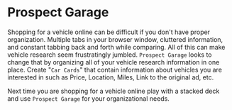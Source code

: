 # Prospect Garage

Shopping for a vehicle online can be difficult if you don't have proper organization. Multiple tabs in your browser window, cluttered information, and constant tabbing back and forth while comparing. All of this can make vehicle research seem frustratingly jumbled. `Prospect Garage` looks to change that by organizing all of your vehicle research information in one place. Create "`Car Cards`" that contain information about vehicles you are interested in such as Price, Location, Miles, Link to the original ad, etc.

Next time you are shopping for a vehicle online play with a stacked deck and use `Prospect Garage` for your organizational needs.





